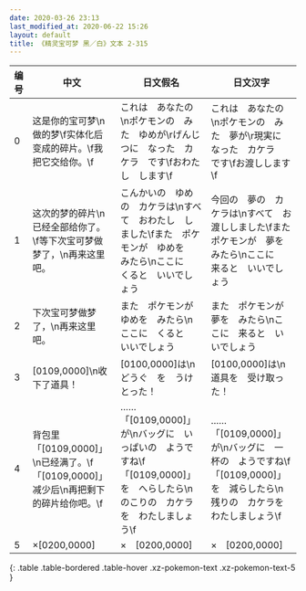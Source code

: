 ```yaml
---
date: 2020-03-26 23:13
last_modified_at: 2020-06-22 15:26
layout: default
title: 《精灵宝可梦 黑／白》文本 2-315
---
```

| 编号 | 中文 | 日文假名 | 日文汉字 |
| ---- | ---- | ---- | --- |
| 0 | 这是你的宝可梦\n做的梦\f实体化后变成的碎片。\f我把它交给你。\f | これは　あなたの\nポケモンの　みた　ゆめが\rげんじつに　なった　カケラ　です\fおわたし　します\f | これは　あなたの\nポケモンの　みた　夢が\r現実に　なった　カケラ　です\fお渡しします\f |
| 1 | 这次的梦的碎片\n已经全部给你了。\f等下次宝可梦做梦了，\n再来这里吧。 | こんかいの　ゆめの　カケラは\nすべて　おわたし　しました\fまた　ポケモンが　ゆめを　みたら\nここに　くると　いいでしょう | 今回の　夢の　カケラは\nすべて　お渡ししました\fまた　ポケモンが　夢を　みたら\nここに　来ると　いいでしょう |
| 2 | 下次宝可梦做梦了，\n再来这里吧。 | また　ポケモンが　ゆめを　みたら\nここに　くると　いいでしょう | また　ポケモンが　夢を　みたら\nここに　来ると　いいでしょう |
| 3 | [0109,0000]\n收下了道具！ | [0100,0000]は\nどうぐ　を　うけとった！ | [0100,0000]は\n道具を　受け取った！ |
| 4 | 背包里「[0109,0000]」\n已经满了。\f「[0109,0000]」减少后\n再把剩下的碎片给你吧。\f | ……「[0109,0000]」が\nバッグに　いっぱいの　ようですね\f「[0109,0000]」を　へらしたら\nのこりの　カケラを　わたしましょう\f | ……「[0109,0000]」が\nバッグに　一杯の　ようですね\f「[0109,0000]」を　減らしたら\n残りの　カケラを　わたしましょう\f |
| 5 |  ×[0200,0000] |  ×　[0200,0000] |  ×　[0200,0000] |
{: .table .table-bordered .table-hover .xz-pokemon-text .xz-pokemon-text-5 }